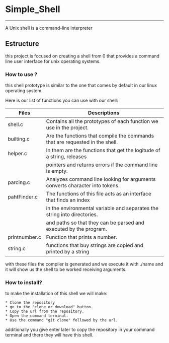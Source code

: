# Simple_Shell
---
A Unix shell is a command-line interpreter

## Estructure
this project is focused on creating a shell from 0 that provides a command line user interface for unix operating systems.

### How to use ?
this shell prototype is similar to the one that comes by default in our linux operating system.

Here is our list of functions you can use with our shell:

|       Files        |                               Descriptions                                  |
|--------------------|-----------------------------------------------------------------------------|
|    shell.c         | Contains all the prototypes of each function we use in the project.         |
|    builting.c      | Are the functions that compile the commands that are requested in the shell.|
|    helper.c        | In them are the functions that get the logitude of a string, releases       |
|                    | pointers and returns errors if the command line is empty.                   |
|    parcing.c       | Analyzes command line looking for arguments converts character into tokens. |
|    pahtFinder.c    | The functions of this file acts as an interface that finds an index         |
|                    |  in the environmental variable and separates the string into directories.   |
|                    |  and paths so that they can be parsed and executed by the program.          |
|    printnumber.c   | Function that prints a number.                                              |
|    string.c        | functions that buy strings are copied and printed by a string               |

with these files the compiler is generated and we execute it with ./name and it will show us the shell to be worked receiving arguments.


### How to install?

to make the installation of this shell we will make:
```
* Clone the repository
* go to the "clone or download" button.
* Copy the url from the repository.
* Open the command terminal.
* Use the command "git clone" followed by the url.
```
additionally you give enter later to copy the repository in your command terminal and there they will have this shell.

